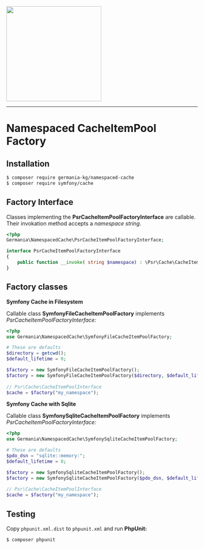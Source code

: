 <img src="https://static.germania-kg.com/logos/ga-logo-2016-web.svgz" width="250px">

------


# Namespaced CacheItemPool Factory



## Installation

```bash
$ composer require germania-kg/namespaced-cache
$ composer require symfony/cache
```



## Factory Interface

Classes implementing the **PsrCacheItemPoolFactoryInterface** are callable. Their invokation method accepts a *namespace string*.

```php
<?php
Germania\NamespacedCache\PsrCacheItemPoolFactoryInterface;

interface PsrCacheItemPoolFactoryInterface
{
    public function __invoke( string $namespace) : \Psr\Cache\CacheItemPoolInterface;
}
```



## Factory classes

**Symfony Cache in Filesystem**

Callable class **SymfonyFileCacheItemPoolFactory** implements *PsrCacheItemPoolFactoryInterface:*

```php
<?php
use Germania\NamespacedCache\SymfonyFileCacheItemPoolFactory;

# These are defaults
$directory = getcwd(); 
$default_lifetime = 0;

$factory = new SymfonyFileCacheItemPoolFactory();
$factory = new SymfonyFileCacheItemPoolFactory($directory, $default_lifetime);
  
// Psr\Cache\CacheItemPoolInterface
$cache = $factory("my_namespace");
```



**Symfony Cache with Sqlite**

Callable class **SymfonySqliteCacheItemPoolFactory** implements *PsrCacheItemPoolFactoryInterface:*

```php
<?php
use Germania\NamespacedCache\SymfonySqliteCacheItemPoolFactory;

# These are defaults
$pdo_dsn = "sqlite::memory:"; 
$default_lifetime = 0;

$factory = new SymfonySqliteCacheItemPoolFactory();
$factory = new SymfonySqliteCacheItemPoolFactory($pdo_dsn, $default_lifetime);
  
// Psr\Cache\CacheItemPoolInterface
$cache = $factory("my_namespace");
```



## Testing

Copy `phpunit.xml.dist` to `phpunit.xml` and run **PhpUnit:**

```bash
$ composer phpunit
```


